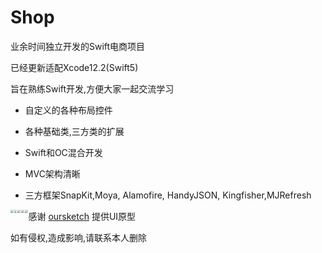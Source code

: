 # Shop

业余时间独立开发的Swift电商项目

已经更新适配Xcode12.2(Swift5)

旨在熟练Swift开发,方便大家一起交流学习

- 自定义的各种布局控件

- 各种基础类,三方类的扩展

- Swift和OC混合开发

- MVC架构清晰

- 三方框架SnapKit,Moya, Alamofire, HandyJSON, Kingfisher,MJRefresh

<img align="left" src="https://tva1.sinaimg.cn/large/0081Kckwgy1gmbhdd4i8kj30u01sxnpd.jpg" style="zoom:30%;" />

<img align="left" src="https://tva1.sinaimg.cn/large/0081Kckwgy1gmbhkigge5j30u01sx4es.jpg" style="zoom:30%;" />

<img align="left" src="https://tva1.sinaimg.cn/large/0081Kckwgy1gmbhma3yapj30u01sx4qq.jpg" style="zoom:30%;" />

<img align="left" src="https://tva1.sinaimg.cn/large/0081Kckwgy1gmbhmc4feuj30u01sxq7y.jpg" style="zoom:30%;" />

<img align="left" src="https://tva1.sinaimg.cn/large/0081Kckwgy1gmbhnwz693j30u01sxjvl.jpg" style="zoom:30%;" />



感谢 [oursketch](https://oursketch.com) 提供UI原型 

如有侵权,造成影响,请联系本人删除